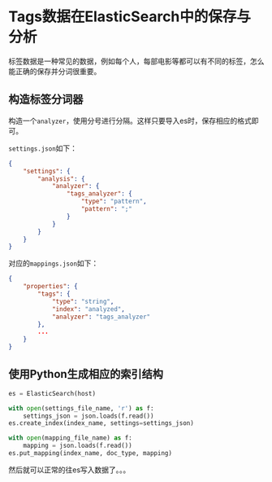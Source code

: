 # Tags数据在ElasticSearch中的保存与分析

标签数据是一种常见的数据，例如每个人，每部电影等都可以有不同的标签，怎么能正确的保存并分词很重要。

## 构造标签分词器

构造一个`analyzer`，使用分号进行分隔。这样只要导入es时，保存相应的格式即可。

`settings.json`如下：

```json
{
    "settings": {
        "analysis": {
            "analyzer": {
                "tags_analyzer": {
                    "type": "pattern",
                    "pattern": ";"
                }
            }
        }
    }
}
```

对应的`mappings.json`如下：

```json
{
    "properties": {
        "tags": {
            "type": "string",
            "index": "analyzed",
            "analyzer": "tags_analyzer"
        },
        ...
    }
}
```

## 使用Python生成相应的索引结构

```python
es = ElasticSearch(host)

with open(settings_file_name, 'r') as f:
    settings_json = json.loads(f.read())
es.create_index(index_name, settings=settings_json)

with open(mapping_file_name) as f:
    mapping = json.loads(f.read())
es.put_mapping(index_name, doc_type, mapping)
```

然后就可以正常的往es写入数据了。。。


